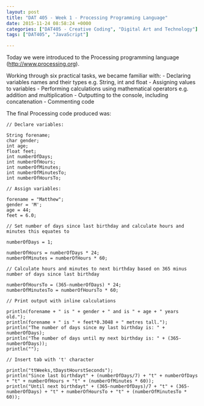 ```yaml
---
layout: post
title: "DAT 405 - Week 1 - Processing Programming Language"
date: 2015-11-24 08:58:24 +0000
categories: ["DAT405 - Creative Coding", "Digital Art and Technology"]
tags: ["DAT405", "JavaScript"]

---
```

Today we were introduced to the Processing programming language (<a href="http://www.processing.org">http://www.processing.org</a>).

Working through six practical tasks, we became familiar with:
 	- Declaring variables names and their types e.g. String, int and float
 	- Assigning values to variables
 	- Performing calculations using mathematical operators e.g. addition and multiplication
 	- Outputting to the console, including concatenation
 	- Commenting code

The final Processing code produced was:
```generic
// Declare variables:

String forename;
char gender;
int age;
float feet;
int numberOfDays;
int numberOfHours;
int numberOfMinutes;
int numberOfMinutesTo;
int numberOfHoursTo;

// Assign variables:

forename = "Matthew";
gender = 'M';
age = 44;
feet = 6.0;

// Set number of days since last birthday and calculate hours and minutes this equates to

numberOfDays = 1;

numberOfHours = numberOfDays * 24;
numberOfMinutes = numberOfHours * 60;

// Calculate hours and minutes to next birthday based on 365 minus number of days since last birthday

numberOfHoursTo = (365-numberOfDays) * 24;
numberOfMinutesTo = numberOfHoursTo * 60;

// Print output with inline calculations

println(forename + " is " + gender + " and is " + age + " years old.");
println(forename + " is " + feet*0.3048 + " metres tall.");
println("The number of days since my last birthday is: " + numberOfDays);
println("The number of days until my next birthday is: " + (365-numberOfDays));
println("");

// Insert tab with 't' character

println("ttWeeks,tDaystHourstSeconds");
println("Since last birthdayt" + (numberOfDays/7) + "t" + numberOfDays + "t" + numberOfHours + "t" + (numberOfMinutes * 60));
println("Until next birthdayt" + (365-numberOfDays)/7 + "t" + (365-numberOfDays) + "t" + numberOfHoursTo + "t" + (numberOfMinutesTo * 60));
```